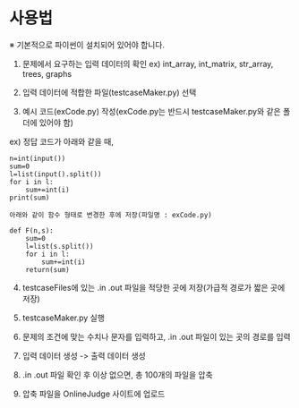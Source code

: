# 사용법

※ 기본적으로 파이썬이 설치되어 있어야 합니다.

1. 문제에서 요구하는 입력 데이터의 확인
  ex) int_array, int_matrix, str_array, trees, graphs

2. 입력 데이터에 적합한 파일(testcaseMaker.py) 선택

3. 예시 코드(exCode.py) 작성(exCode.py는 반드시 testcaseMaker.py와 같은 폴더에 있어야 함)

  ex) 정답 코드가 아래와 같을 때,
    
    n=int(input())
    sum=0
    l=list(input().split())
    for i in l:
        sum+=int(i)
    print(sum)
        
    아래와 같이 함수 형태로 변경한 후에 저장(파일명 : exCode.py)
    
    def F(n,s):
        sum=0
        l=list(s.split())
        for i in l:
            sum+=int(i)
        return(sum)
    
4. testcaseFiles에 있는 .in .out 파일을 적당한 곳에 저장(가급적 경로가 짧은 곳에 저장)

5. testcaseMaker.py 실행 

6. 문제의 조건에 맞는 수치나 문자를 입력하고, .in .out 파일이 있는 곳의 경로를 입력

7. 입력 데이터 생성 -> 출력 데이터 생성

8. .in .out 파일 확인 후 이상 없으면, 총 100개의 파일을 압축

9. 압축 파일을 OnlineJudge 사이트에 업로드
